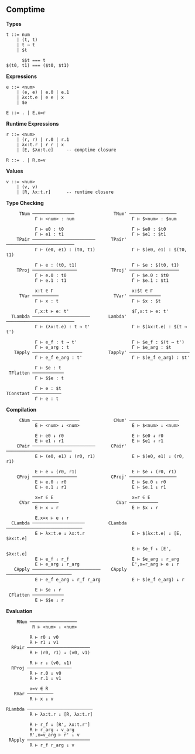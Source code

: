 ## Comptime

**Types**

    t ::= num
        | (t, t)
        | t → t
        | $t

          $$t === t
    $(t0, t1) === ($t0, $t1)

**Expressions**

    e ::= <num>
        | (e, e) | e.0 | e.1
        | λx:t.e | e e | x
        | $e
    
    E ::= . | E,x=r

**Runtime Expressions**

    r ::= <num>
        | (r, r) | r.0 | r.1
        | λx:t.r | r r | x
        | [E, $λx:t.e]     -- comptime closure
    
    R ::= . | R,x=v

**Values**

    v ::= <num>
        | (v, v)
        | [R, λx:t.r]      -- runtime closure

**Type Checking**

         TNum ────────────────               TNum' ──────────────────
               Γ ⊢ <num> : num                      Γ ⊢ $<num> : $num
                                                                               
               Γ ⊢ e0 : t0                          Γ ⊢ $e0 : $t0
               Γ ⊢ e1 : t1                          Γ ⊢ $e1 : $t1
        TPair ────────────────────────      TPair' ──────────────────────────
               Γ ⊢ (e0, e1) : (t0, t1)              Γ ⊢ $(e0, e1) : $(t0, t1)

               Γ ⊢ e : (t0, t1)                     Γ ⊢ $e : $(t0, t1)
        TProj ─────────────────             TProj' ───────────────────
               Γ ⊢ e.0 : t0                         Γ ⊢ $e.0 : $t0
               Γ ⊢ e.1 : t1                         Γ ⊢ $e.1 : $t1    
                                                                               
               x:t ∈ Γ                              x:$t ∈ Γ
         TVar ──────────                     TVar' ────────────
               Γ ⊢ x : t                            Γ ⊢ $x : $t
                                                                               
               Γ,x:t ⊢ e: t'                        $Γ,x:t ⊢ e: t'
      TLambda ──────────────────────       Lambda' ──────────────────────────
               Γ ⊢ (λx:t.e) : t → t'                Γ ⊢ $(λx:t.e) : $(t → t')
                                                                               
               Γ ⊢ e_f : t → t'                     Γ ⊢ $e_f : $(t → t')
               Γ ⊢ e_arg : t                        Γ ⊢ $e_arg : $t
       TApply ───────────────────          Tapply' ───────────────────────
               Γ ⊢ e_f e_arg : t'                   Γ ⊢ $(e_f e_arg) : $t'

               Γ ⊢ $e : t
     TFlatten ────────────
               Γ ⊢ $$e : t

               Γ ⊢ e : $t
    TConstant ───────────
               Γ ⊢ e : t


**Compilation**

         CNum ──────────────────             CNum' ───────────────────
               E ⊢ <num> ↓ <num>                    E ⊢ $<num> ↓ <num>
                                                   
               E ⊢ e0 ↓ r0                          E ⊢ $e0 ↓ r0
               E ⊢ e1 ↓ r1                          E ⊢ $e1 ↓ r1
        CPair ────────────────────────      CPair' ─────────────────────────
               E ⊢ (e0, e1) ↓ (r0, r1)              E ⊢ $(e0, e1) ↓ (r0, r1)
                                        
               E ⊢ e ↓ (r0, r1)                     E ⊢ $e ↓ (r0, r1)
        CProj ─────────────────             CProj' ──────────────────
               E ⊢ e.0 ↓ r0                         E ⊢ $e.0 ↓ r0
               E ⊢ e.1 ↓ r1                         E ⊢ $e.1 ↓ r1
                                        
               x=r ∈ E                              x=r ∈ E
         CVar ──────────                      CVar ───────────
               E ⊢ x ↓ r                            E ⊢ $x ↓ r
                                        
               E,x=x ⊢ e ↓ r
      CLambda ────────────────────         CLambda ─────────────────────────────
               E ⊢ λx:t.e ↓ λx:t.r                  E ⊢ $(λx:t.e) ↓ [E, $λx:t.e]
                                        
                                                    E ⊢ $e_f ↓ [E', $λx:t.e]
               E ⊢ e_f ↓ r_f                        E ⊢ $e_arg ↓ r_arg
               E ⊢ e_arg ↓ r_arg                    E',x=r_arg ⊢ e ↓ r
       CApply ──────────────────────────    CApply ─────────────────────────
               E ⊢ e_f e_arg ↓ r_f r_arg            E ⊢ $(e_f e_arg) ↓ r
                                        
               E ⊢ $e ↓ r
     CFlatten ────────────
               E ⊢ $$e ↓ r

**Evaluation**

        RNum ──────────────────
              R ⊢ <num> ↓ <num>
             
             R ⊢ r0 ↓ v0
             R ⊢ r1 ↓ v1
      RPair ────────────────────────
             R ⊢ (r0, r1) ↓ (v0, v1)

             R ⊢ r ↓ (v0, v1)
      RProj ─────────────────
             R ⊢ r.0 ↓ v0
             R ⊢ r.1 ↓ v1

             x=v ∈ R
       RVar ──────────
             R ⊢ x ↓ v

    RLambda ─────────────────────────
             R ⊢ λx:t.r ↓ [R, λx:t.r]

             R ⊢ r_f ↓ [R', λx:t.r']
             R ⊢ r_arg ↓ v_arg
             R',x=v_arg ⊢ r' ↓ v
     RApply ────────────────────────
             R ⊢ r_f r_arg ↓ v
